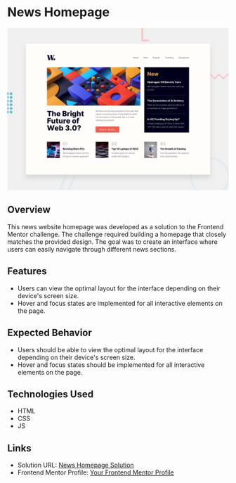 # News Homepage

![Design preview for the News homepage coding challenge](./design/desktop-preview.jpg)

## Overview

This news website homepage was developed as a solution to the Frontend Mentor challenge. The challenge required building a homepage that closely matches the provided design. The goal was to create an interface where users can easily navigate through different news sections.

## Features

- Users can view the optimal layout for the interface depending on their device's screen size.
- Hover and focus states are implemented for all interactive elements on the page.

## Expected Behavior

- Users should be able to view the optimal layout for the interface depending on their device's screen size.
- Hover and focus states should be implemented for all interactive elements on the page.

## Technologies Used

- HTML
- CSS
- JS

## Links

- Solution URL: [News Homepage Solution](#)
- Frontend Mentor Profile: [Your Frontend Mentor Profile](#)
